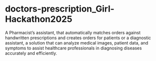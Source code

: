 # doctors-prescription_Girl-Hackathon2025
A Pharmacist’s assistant, that automatically matches orders against handwritten prescriptions and creates orders for patients or a diagnostic assistant, a solution that can analyze medical images, patient data, and symptoms to assist healthcare professionals in diagnosing diseases accurately and efficiently.
